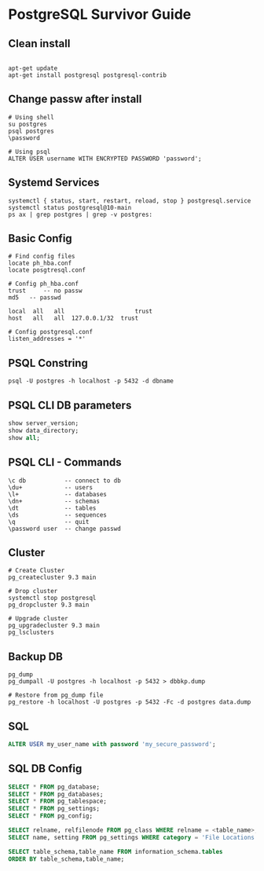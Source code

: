 # PostgreSQL Survivor Guide

## Clean install
```shell

apt-get update
apt-get install postgresql postgresql-contrib
```

## Change passw after install
```shell
# Using shell
su postgres
psql postgres
\password

# Using psql
ALTER USER username WITH ENCRYPTED PASSWORD 'password';
```

## Systemd Services
```shell
systemctl { status, start, restart, reload, stop } postgresql.service
systemctl status postgresql@10-main
ps ax | grep postgres | grep -v postgres:
```

## Basic Config
```shell
# Find config files
locate ph_hba.conf
locate posgtresql.conf

# Config ph_hba.conf
trust	  -- no passw
md5	  -- passwd

local  all   all   			        trust
host   all   all  127.0.0.1/32  trust

# Config postgresql.conf
listen_addresses = '*'
```

## PSQL Constring
```shell
psql -U postgres -h localhost -p 5432 -d dbname
```

## PSQL CLI DB parameters
```sql
show server_version;
show data_directory;
show all;
```

## PSQL CLI - Commands
```shell
\c db			-- connect to db
\du+			-- users
\l+				-- databases
\dn+			-- schemas
\dt				-- tables
\ds				-- sequences
\q				-- quit
\password user	-- change passwd
```

## Cluster 
```shell
# Create Cluster
pg_createcluster 9.3 main

# Drop cluster
systemctl stop postgresql 
pg_dropcluster 9.3 main

# Upgrade cluster
pg_upgradecluster 9.3 main
pg_lsclusters 
```

## Backup DB
```shell
pg_dump
pg_dumpall -U postgres -h localhost -p 5432 > dbbkp.dump

# Restore from pg_dump file
pg_restore -h localhost -U postgres -p 5432 -Fc -d postgres data.dump
```

## SQL 
```sql
ALTER USER my_user_name with password 'my_secure_password';
```

## SQL DB Config
```sql
SELECT * FROM pg_database;
SELECT * FROM pg_databases;
SELECT * FROM pg_tablespace;
SELECT * FROM pg_settings;
SELECT * FROM pg_config;

SELECT relname, relfilenode FROM pg_class WHERE relname = <table_name>; 
SELECT name, setting FROM pg_settings WHERE category = 'File Locations';

SELECT table_schema,table_name FROM information_schema.tables
ORDER BY table_schema,table_name;
```
